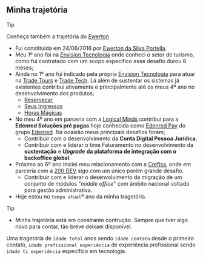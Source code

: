## Minha trajetória

>[!TIP]
> Conheça também a trajetória do [Ewerton](https://github.com/eportella/trajetoria)

- Fui constituida em 24/06/2016 por [Ewerton da Silva Portella](https://github.com/eportella).
- Meu 1º ano foi na [Envision Tecnologia](https://www.envisiontecnologia.com.br/) onde conheci o setor de turismo, como fui contratado com um scopo específico esse desafio durou 8 meses;
- Ainda no 1º ano fui indicado pela própria [Envision Tecnologia](https://www.envisiontecnologia.com.br/) para atuar na [Trade Tours](https://tradetours.com.br/) e [Trade Tech](https://tradetech.com.br/). Lá além de sustentar os sistemas já existentes contribui ativamente e principalmente até os meus 4º ano no desenvolvimento dos produtos;
    - [Reservecar](https://reservecar.com.br/)
    - [Seus Ingressos](https://seusingressos.com.br/)
    - [Horas Mágicas](https://horasmagicas.com/)
- No meu 4º ano em parceria com a [Logical Minds](https://www.logicalminds.com.br/) contribui para a **Edenred Soluções pré pagas** hoje conhecida como [Edenred Pay](https://www.edenredpay.com.br/) do grupo [Edenred](https://www.edenred.com.br/). Na ocasião meus principais desafios foram;
    - Contribuir com o desenvolvimento da **Conta Digital Pessoa Jurídica**;
    - Contribuir com e liderar o time Faturamento no desenvolvimento da **sustentação** e ***Upgrade*** **da plataforma de integração com o backoffice global**.
- Próximo ao 6º ano iniciei meu relacionamento com a [Crefisa](https://www.crefisa.com.br/), onde em parceria com a [200 DEV](https://200dev.com/) sigo com um único porém grande desafio.
    - Contribuir com e liderar o desenvolvimento da migração de um conjunto de módulos "*middle office*" com âmbito nacional voltado para gestão administrativa.
- Hoje estou no <span id="portella-idade">`tempo atual`</span>º ano da minha tragetória.

>[!TIP]
>
>- Minha trajetória está em constrante contrução. Sempre que tver algo novo para contar, tão breve deixaei disponível.

Uma tragetória de <span id="idade-total">`idade total`</span> anos sendo <span id="idade-contato">`idade contato`</span> desde o primeiro contato, <span id="idade-profissional-experiencia">`idade profissional experiência`</span> de experiência profissional sendo <span id="idade-ti-experiencia">`idade ti experiência`</span> específico em tecnologia.

<script src="./idade.js"></script>
<script src="../blockquote.js"></script>